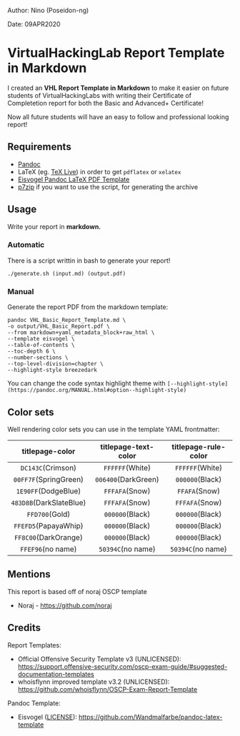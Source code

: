 Author: Nino (Poseidon-ng)

Date: 09APR2020

# VirtualHackingLab Report Template in Markdown

I created an **VHL Report Template in Markdown** to make it easier on future students of VirtualHackingLabs with writing their Certificate of Completetion report for both the Basic and Advanced+ Certificate!

Now all future students will have an easy to follow and professional looking report!

## Requirements

- [Pandoc](https://pandoc.org/installing.html)
- LaTeX (eg. [TeX Live](http://www.tug.org/texlive/)) in order to get ```pdflatex``` or ```xelatex```
- [Eisvogel Pandoc LaTeX PDF Template](https://github.com/Wandmalfarbe/pandoc-latex-template#installation)
- [p7zip](http://p7zip.sourceforge.net/) if you want to use the script, for generating the archive

## Usage
Write your report in **markdown.**

### Automatic
There is a script writtin in bash to generate your report!

```./generate.sh (input.md) (output.pdf)```

### Manual
Generate the report PDF from the markdown template:
```
pandoc VHL_Basic_Report_Template.md \
-o output/VHL_Basic_Report.pdf \
--from markdown+yaml_metadata_block+raw_html \
--template eisvogel \
--table-of-contents \
--toc-depth 6 \
--number-sections \
--top-level-division=chapter \
--highlight-style breezedark
```
You can change the code syntax highlight theme with ```[--highlight-style](https://pandoc.org/MANUAL.html#option--highlight-style)```

## Color sets
Well rendering color sets you can use in the template YAML frontmatter:

| titlepage-color | titlepage-text-color | titlepage-rule-color |
|:---------------:|:--------------------:|:--------------------:|
|```DC143C```(Crimson)|```FFFFFF```(White)|```FFFFFF```(White)|
|```00FF7F```(SpringGreen)|```006400```(DarkGreen)|```000000```(Black)|
|```1E90FF```(DodgeBlue)|```FFFAFA```(Snow)|```FFAFA```(Snow)|
|```483D8B```(DarkSlateBlue)|```FFFAFA```(Snow)|```FFFAFA```(Snow)|
|```FFD700```(Gold)|```000000```(Black)|```000000```(Black)|
|```FFEFD5```(PapayaWhip)|```000000```(Black)|```000000```(Black)|
|```FF8C00```(DarkOrange)|```000000```(Black)|```000000```(Black)|
|```FFEF96```(no name)|```50394C```(no name)|```50394C```(no name)|

## Mentions

This report is based off of noraj OSCP template
- Noraj - https://github.com/noraj

## Credits

Report Templates:

- Official Offensive Security Template v3 (UNLICENSED): https://support.offensive-security.com/oscp-exam-guide/#suggested-documentation-templates
- whoisflynn improved template v3.2 (UNLICENSED): https://github.com/whoisflynn/OSCP-Exam-Report-Template

Pandoc Template:

- Eisvogel ([LICENSE](https://github.com/Wandmalfarbe/pandoc-latex-template/blob/master/LICENSE)): https://github.com/Wandmalfarbe/pandoc-latex-template

